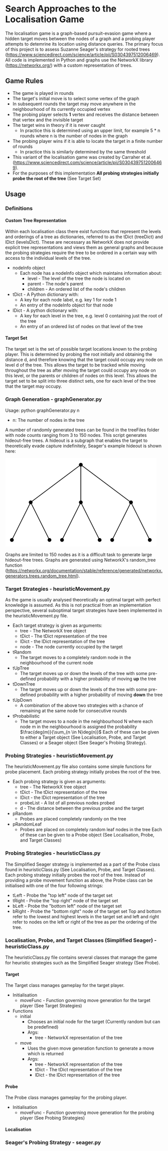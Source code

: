 # Search Approaches to the Localisation Game
The localisation game is a graph-based pursuit-evasion game where a hidden target moves between the nodes of a graph and a probing player attempts to detemrine its location using distance queries. The primary focus of this project is to assess Suzanne Seager's strategy for rooted trees (https://www.sciencedirect.com/science/article/pii/S0304397512006469). All code is implemented in Python and graphs use the NetworkX library (https://networkx.org/) with a custom representation of trees.

## Game Rules
- The game is played in rounds
- The target's initial move is to select some vertex of the graph
- In subsequent rounds the target may move anywhere in the neighbourhood of its currently occupied vertex
- The probing player selects **1** vertex and receives the distance between that vertex and the invisible target
- The target wins in theory if it is never caught
  - In practice this is determined using an upper limit, for example 5 * n rounds where n is the number of nodes in the graph
- The probing player wins if it is able to locate the target in a finite number of rounds
  - In practice this is similarly determined by the same threshold
- This variant of the localisation game was created by Carraher et al. (https://www.sciencedirect.com/science/article/pii/S0304397512006469).
- For the purposes of this implementation **All probing strategies initially probe the root of the tree** (See Target Set)

## Usage
### Definitions
#### Custom Tree Representation
Within each localisation class there exist functions that represent the levels and orderings of a tree as dictionaries, referred to as the tDict (treeDict) and lDict (levelsDict). These are necessary as NetworkX does not provide explicit tree representations and views them as general graphs and because the probing strategies require the tree to be ordered in a certain way with access to the individual levels of the tree.
- nodeInfo object
  - Each node has a nodeInfo object which maintains information about:
    - level - The level of the tree the node is located on
    - parent - The node's parent
    - children - An ordered list of the node's children
- tDict - A Python dictionary with:
  - A key for each node label, e.g. key 1 for node 1
  - An entry of the nodeInfo object for that node
- lDict - A python dictionary with:
  - A key for each level in the tree, e.g. level 0 containing just the root of the tree
  - An entry of an ordered list of nodes on that level of the tree

#### Target Set
The target set is the set of possible target locations known to the probing player. This is determined by probing the root initially and obtaining the distance d, and therefore knowing that the target could occupy any node on level d of the tree. This allows the target to be tracked while moving throughout the tree as after moving the target could occupy any node on this level, or the parents or children of nodes on this level. This allows the target set to be split into three distinct sets, one for each level of the tree that the target may occupy.

### Graph Generation - graphGenerator.py
Usage: python graphGenerator.py n
- n: The number of nodes in the tree

A number of randomly generated trees can be found in the treeFiles folder with node counts ranging from 3 to 150 nodes. This script generates hideout-free trees. A hideout is a subgraph that enables the target to theoretically evade capture indefinitely, Seager's example hideout is shown here:

<img src="images/hideout.png">

Graphs are limited to 150 nodes as it is a difficult task to generate large hideout-free trees. Graphs are generated using NetworkX's random_tree function (https://networkx.org/documentation/stable/reference/generated/networkx.generators.trees.random_tree.html).

### Target Strategies - heuristicMovement.py
As the game is usually analysed theoretically an optimal target with perfect knowledge is assumed. As this is not practical from an implementation perspective, several suboptimal target strategies have been implemented in the heuristicMovement.py file.
- Each target strategy is given as arguments:
  - tree - The NetworkX tree object
  - tDict - The tDict representation of the tree
  - lDict - the lDict representation of the tree
  - node - The node currently occupied by the target
- tRandom
  - The target moves to a completely random node in the neighbourhood of the current node
- tUpTree
  - The target moves up or down the levels of the tree with some pre-defined probability with a higher probability of moving **up** the tree
- tDownTree
  - The target moves up or down the levels of the tree with some pre-defined probability with a higher probability of moving **down** the tree
- tUpDown
  - A combination of the above two strategies with a chance of remaining at the same node for consecutive rounds
- tProbabilistic
  - The target moves to a node in the neighbourhood N where each node m in the neighbourhood is assigned the probability $\frac{deg(m)}{\sum_{n \in N}deg(n)}$
Each of these can be given to either a Target object (See Localisation, Probe, and Target Classes) or a Seager object (See Seager's Probing Strategy).

### Probing Strategies - heuristicMovement.py
The heuristicMovement.py file also contains some simple functions for probe placement. Each probing strategy initially probes the root of the tree.
- Each probing strategy is given as arguments:
  - tree - The NetworkX tree object
  - tDict - The tDict representation of the tree
  - lDict - the lDict representation of the tree
  - probeList - A list of all previous nodes probed
  - d - The distance between the previous probe and the target
- pRandom
  - Probes are placed completely randomly on the tree
- pRandomLeaf
  - Probes are placed on completely random leaf nodes in the tree
Each of these can be given to a Probe object (See Localisation, Probe, and Target Classes)

### Probing Strategies - heuristicClass.py
The Simplified Seager strategy is implemented as a part of the Probe class found in heuristicClass.py (See Localisation, Probe, and Target Classes). Each probing strategy initially probes the root of the tree. Instead of providing a probe movement function as above, the Probe class can be initialised with one of the four following strings:
- tLeft - Probe the "top left" node of the target set
- tRight - Probe the "top right" node of the target set
- bLeft - Probe the "bottom left" node of the target set
- bRight - Probe the "bottom right" node of the target set
Top and bottom refer to the lowest and highest levels in the target set and left and right refer to nodes on the left or right of the tree as per the ordering of the tree.

### Localisation, Probe, and Target Classes (Simplified Seager) - heuristicClass.py
The heuristicClass.py file contains several classes that manage the game for heuristic strategies such as the Simplified Seager strategy (See Probe).

#### Target
The Target class manages gameplay for the target player.
- Initialisation
  - moveFunc - Function governing move generation for the target player (See Target Strategies)
- Functions
  - initial
    - Chooses an initial node for the target (Currently random but can be predefined)
    - Args:
      - tree - NetworkX representation of the tree
  - move
    - Uses the given move generation function to generate a move which is returned
    - Args:
      - tree - NetworkX representation of the tree
      - tDict - The tDict representation of the tree
      - lDict - the lDict representation of the tree 

#### Probe
The Probe class manages gameplay for the probing player.
- Initialisation
  - moveFunc - Function governing move generation for the probing player (See Probing Strategies)

#### Localisation


### Seager's Probing Strategy - seager.py
